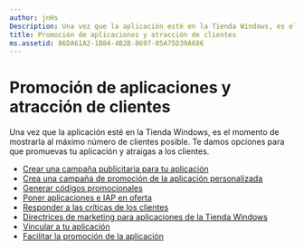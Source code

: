 ```yaml
---
author: jnHs
Description: Una vez que la aplicación esté en la Tienda Windows, es el momento de mostrarla al máximo número de clientes posible.
title: Promoción de aplicaciones y atracción de clientes
ms.assetid: 86DA61A2-1B84-4B2B-8697-85A75D39A686
---
```


# Promoción de aplicaciones y atracción de clientes


Una vez que la aplicación esté en la Tienda Windows, es el momento de mostrarla al máximo número de clientes posible. Te damos opciones para que promuevas tu aplicación y atraigas a los clientes.

-   [Crear una campaña publicitaria para tu aplicación](create-an-ad-campaign-for-your-app.md)
-   [Crea una campaña de promoción de la aplicación personalizada](create-a-custom-app-promotion-campaign.md)
-   [Generar códigos promocionales](generate-promotional-codes.md)
-   [Poner aplicaciones e IAP en oferta](put-apps-and-iaps-on-sale.md)
-   [Responder a las críticas de los clientes](respond-to-customer-reviews.md)
-   [Directrices de marketing para aplicaciones de la Tienda Windows](app-marketing-guidelines.md)
-   [Vincular a tu aplicación](link-to-your-app.md)
-   [Facilitar la promoción de la aplicación](make-your-app-easier-to-promote.md)

 

 






<!--HONumber=May16_HO2-->


